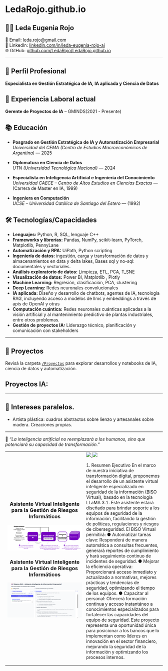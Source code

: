 # LedaRojo.github.io

## 👩‍💻 Leda Eugenia Rojo

📧 Email: [leda.rojo@gmail.com](mailto:leda.rojo@gmail.com)  
🔗 LinkedIn: [linkedin.com/in/leda-eugenia-rojo-ai](https://www.linkedin.com/in/leda-eugenia-rojo-ai-1b51992/)  
🌐 GitHub: [github.com/LedaRojo/LedaRojo.github.io](https://github.com/LedaRojo/LedaRojo.github.io)

---
## 🎯 Perfil Profesional
**Especialista en Gestión Estratégica de IA, IA aplicada y Ciencia de Datos**


## 💼 Experiencia Laboral actual
**Gerente de Proyectos de IA** – GMINDS(2021 - Presente)  


## 📚 Educación

- **Posgrado en Gestión Estratégica de IA y Automatización Empresarial**  
  *Universidad del CEMA (Centro de Estudios Macroeconómicos de Argentina)* — 2025

- **Diplomatura en Ciencia de Datos**  
  *UTN (Universidad Tecnológica Nacional)* — 2024

- **Especialista en Inteligencia Artificial e Ingeniería del Conocimiento**  
  *Universidad CAECE – Centro de Altos Estudios en Ciencias Exactas* — (Carrera de Master en IA, 1999)

- **Ingeniera en Computación**  
  *UCSE – Universidad Católica de Santiago del Estero* — (1992)


## 🛠️ Tecnologías/Capacidades

- **Lenguajes:** Python, R, SQL, lenguaje C++
- **Frameworks y librerías:** Pandas, NumPy, scikit-learn, PyTorch, Matplotlib, PennyLane
- **Automatización y RPA:** UiPath, Python scripting
- **Ingeniería de datos:** ingestión, carga y transformación de datos y almacenamientos en data y delta lakes, Bases sql y no-sql: documentales y vectoriales.
- **Análisis exploratorio de datos:** Limpieza, ETL, PCA, T_SNE  
- **Visualización de datos:** Power BI, Matplotlib , Plotly
- **Machine Learning:** Regresión, clasificación, PCA, clustering  
- **Deep Learning:** Redes neuronales convolucionales  
- **IA aplicada:** Diseño y desarrollo de chatbots, agentes de IA, tecnología RAG, incluyendo acceso a modelos de llms y embeddings a través de apis de OpenAI y otras
- **Computación cuántica:** Redes neuronales cuánticas aplicadas a la visión artificial y al mantenimiento predictivo de plantas industriales, entre otros problemas.
- **Gestión de proyectos IA:** Liderazgo técnico, planificación y comunicación con stakeholders  


---
## 📂 Proyectos

Revisá la carpeta [`/Proyectos`](./Proyectos) para explorar desarrollos y notebooks de IA, ciencia de datos y automatización.
## Proyectos IA:
<table>
<tr>
<td width="50%">
<h3 align="center">Asistente Virtual Inteligente para la Gestión de Riesgos Informáticos</h3>
<div align="center">
<a href="https://github.com/LedaRojo/LedaRojo.github.io" target="_blank"><img src="RagArq.png"></a>

<h3 align="center">Asistente Virtual Inteligente para la Gestión de Riesgos Informáticos</h3>
<div align="center">
<a href="https://github.com/LedaRojo/LedaRojo.github.io" target="_blank"><img src="IU.png"></a>
<p>
<td width="50%">
<a href="https://github.com/LedaRojo/LedaRojo.github.io"  target="_blank">
<img src="https://img.shields.io/badge/C%C3%93DIGO-80ffaa?style=for-the-badge&logo=github&logoColor=black">
</a>
<a href="https://youtu.be/vQzuX4yM64g?si=9xYwerc6Skljs0Zw)" target="_blank">
<img src="https://img.shields.io/badge/-Youtube-green?style=for-the-badge&color=3fFD7f">
</a>
</p>
<p>1.	Resumen Ejecutivo
En el marco de nuestra iniciativa de transformación digital, proponemos el desarrollo de un asistente virtual inteligente especializado en seguridad de la información (BISO Virtual), basado en la tecnología LLaMA 3.1. Este asistente estará diseñado para brindar soporte a los equipos de seguridad de la información, facilitando la gestión de políticas, regulaciones y riesgos de ciberseguridad.
El BISO Virtual permitirá:
●	Automatizar tareas clave: Responderá de manera automática a consultas frecuentes, generará reportes de cumplimiento y hará seguimiento continuo de incidentes de seguridad.
●	Mejorar la eficiencia operativa: Proporcionará acceso inmediato y actualizado a normativas, mejores prácticas y tendencias de seguridad, optimizando el tiempo de los equipos.
●	Capacitar al personal: Ofrecerá formación continua y acceso instantáneo a conocimientos especializados para fortalecer las capacidades del equipo de seguridad.
Este proyecto representa una oportunidad única para posicionar a los bancos que lo implementan como líderes en innovación en el sector financiero, mejorando la seguridad de la información y optimizando los procesos internos.
</p>

</div>
                                                                                      
</td>


---

## 🧠 Intereses paralelos.
- Artista plástica: cuadros abstractos sobre lienzo y artesanales sobre madera. Creaciones propias.

  
---



🧠 *“La inteligencia artificial no reemplazará a los humanos, sino que potenciará su capacidad de transformación.”*
